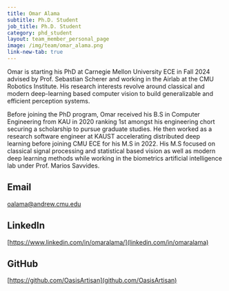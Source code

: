 ```yaml
---
title: Omar Alama
subtitle: Ph.D. Student
job_title: Ph.D. Student
category: phd_student
layout: team_member_personal_page
image: /img/team/omar_alama.png
link-new-tab: true
---
```


Omar is starting his PhD at Carnegie Mellon University ECE in Fall 2024 advised by Prof. Sebastian Scherer and working in the Airlab at the CMU Robotics Institute. His research interests revolve around classical and modern deep-learning based computer vision to build generalizable and efficient perception systems. 

Before joining the PhD program, Omar received his B.S in Computer Engineering from KAU in 2020 ranking 1st amongst his engineering chort securing a scholarship to pursue graduate studies. He then worked as a research software engineer at KAUST accelerating distributed deep learning before joining CMU ECE for his M.S in 2022. His M.S focused on classical signal processing and statistical based vision as well as modern deep learning methods while working in the biometrics artificial intelligence lab under Prof. Marios Savvides.


## Email ## 
oalama@andrew.cmu.edu

## LinkedIn ##
[https://www.linkedin.com/in/omaralama/](linkedin.com/in/omaralama)

## GitHub ##
[https://github.com/OasisArtisan](github.com/OasisArtisan)

